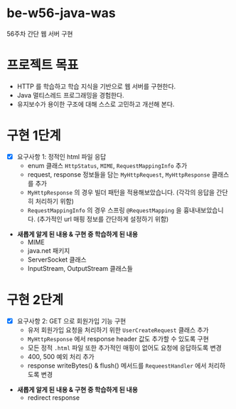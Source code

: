 # be-w56-java-was
56주차 간단 웹 서버 구현

# 프로젝트 목표
- HTTP 를 학습하고 학습 지식을 기반으로 웹 서버를 구현한다.
- Java 멀티스레드 프로그래밍을 경험한다.
- 유지보수가 용이한 구조에 대해 스스로 고민하고 개선해 본다.

# 구현 1단계
- [x] 요구사항 1: 정적인 html 파일 응답
   - enum 클래스 `HttpStatus`, `MIME`, `RequestMappingInfo` 추가
   - request, response 정보들을 담는 `MyHttpRequest`, `MyHttpResponse` 클래스를 추가
   - `MyHttpResponse` 의 경우 빌더 패턴을 적용해보았습니다. (각각의 응답을 간단히 처리하기 위함)
   - `RequestMappingInfo` 의 경우 스프링 `@RequestMapping` 을 흉내내보았습니다. (추가적인 url 매핑 정보를 간단하게 설정하기 위함)

- __새롭게 알게 된 내용 & 구현 중 학습하게 된 내용__
   - MIME
   - java.net 패키지
   - ServerSocket 클래스
   - InputStream, OutputStream 클래스들

# 구현 2단계
- [x] 요구사항 2: GET 으로 회원가입 기능 구현
   - 유저 회원가입 요청을 처리하기 위한 `UserCreateRequest` 클래스 추가
   - `MyHttpResponse` 에서 response header 값도 추가할 수 있도록 구현
   - 모든 정적 `.html` 파일 또한 추가적인 매핑이 없어도 요청에 응답하도록 변경
   - 400, 500 예외 처리 추가
   - response writeBytes() & flush() 메서드를 `RequeestHandler` 에서 처리하도록 변경

- __새롭게 알게 된 내용 & 구현 중 학습하게 된 내용__
   - redirect response
